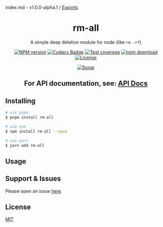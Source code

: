 index.md - v1.0.0-alpha.1 / [Exports](modules.md)

<div style="text-align: center;" align="center">

# rm-all

A simple deep deletion module for node (like `rm -rf`)

[![NPM version][npm-image]][npm-url]
[![Codacy Badge][codacy-image]][codacy-url]
[![Test coverage][codecov-image]][codecov-url]
[![npm download][download-image]][download-url]
[![License][license-image]][license-url]

[![Sonar][sonar-image]][sonar-url]

</div>

<div style="text-align: center; margin-bottom: 20px;" align="center">

## **For API documentation, see: [API Docs](./docs/modules.md)**

</div>

## Installing

```bash
# use pnpm
$ pnpm install rm-all

# use npm
$ npm install rm-all --save

# use yarn
$ yarn add rm-all
```

## Usage

## Support & Issues

Please open an issue [here](https://github.com/saqqdy/rm-all/issues).

## License

[MIT](LICENSE)

[npm-image]: https://img.shields.io/npm/v/rm-all.svg?style=flat-square
[npm-url]: https://npmjs.org/package/rm-all
[codacy-image]: https://app.codacy.com/project/badge/Grade/f70d4880e4ad4f40aa970eb9ee9d0696
[codacy-url]: https://www.codacy.com/gh/saqqdy/rm-all/dashboard?utm_source=github.com&utm_medium=referral&utm_content=saqqdy/rm-all&utm_campaign=Badge_Grade
[codecov-image]: https://img.shields.io/codecov/c/github/saqqdy/rm-all.svg?style=flat-square
[codecov-url]: https://codecov.io/github/saqqdy/rm-all?branch=master
[download-image]: https://img.shields.io/npm/dm/rm-all.svg?style=flat-square
[download-url]: https://npmjs.org/package/rm-all
[license-image]: https://img.shields.io/badge/License-MIT-blue.svg
[license-url]: LICENSE
[sonar-image]: https://sonarcloud.io/api/project_badges/quality_gate?project=saqqdy_rm-all
[sonar-url]: https://sonarcloud.io/dashboard?id=saqqdy_rm-all
